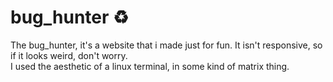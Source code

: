 # bug_hunter ♻
The bug_hunter, it's a website that i made just for fun. It isn't responsive, so if it looks weird, don't worry.<br>
I used the aesthetic of a linux terminal, in some kind of matrix thing.
